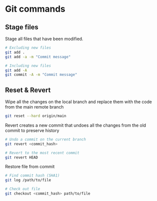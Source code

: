 # Git commands

## Stage files

Stage all files that have been modified.
```sh
# Excluding new files
git add .
git add -a -m "Commit message"

# Including new files
git add -A
git commit -A -m "Commit message"
```

## Reset & Revert

Wipe all the changes on the local branch and replace them with the code from the
main remote branch
```sh
git reset --hard origin/main
```

Revert creates a new commit that undoes all the changes from the old commit to
preserve history
```sh
# Undo a commit on the current branch
git revert <commit_hash>

# Revert to the most recent commit
git revert HEAD
```

Restore file from commit
```sh
# Find commit hash (SHA1)
git log /path/to/file

# Check out file
git checkout <commit_hash> path/to/file
```
